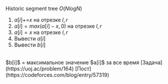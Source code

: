 Historic segment tree $O(NlogN)$
1. $a[i]$+=$x$ на отрезке $l,r$
2. $a[i]=max(a[i]-x,0)$ на отрезке $l,r$
3. $a[i]=x$ на отрезке $l,r$
4. Вывести $a[i]$
5. Вывести $b[i]$
<br>
$b[i]$ = максимальное значение $a[i]$ за все время  
[Задача](https://uoj.ac/problem/164)  
[Пост](https://codeforces.com/blog/entry/57319)